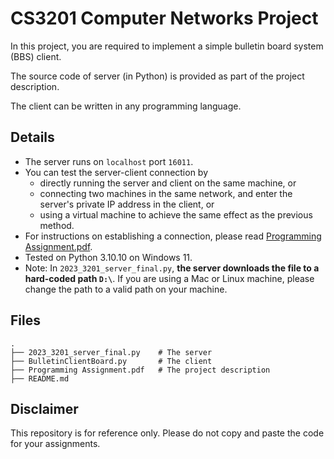 # CS3201 Computer Networks Project

In this project, you are required to implement a simple bulletin board system (BBS) client.

The source code of server (in Python) is provided as part of the project description.

The client can be written in any programming language.

## Details

- The server runs on `localhost` port `16011`.
- You can test the server-client connection by
    - directly running the server and client on the same machine, or
    - connecting two machines in the same network, and enter the server's private IP address in the client, or
    - using a virtual machine to achieve the same effect as the previous method.
- For instructions on establishing a connection, please read [Programming Assignment.pdf](./Programming%20Assignment.pdf).
- Tested on Python 3.10.10 on Windows 11.
- Note: In `2023_3201_server_final.py`, **the server downloads the file to a hard-coded path `D:\`**. If you are using a Mac or Linux machine, please change the path to a valid path on your machine.

## Files

```
.
├── 2023_3201_server_final.py    # The server
├── BulletinClientBoard.py       # The client
├── Programming Assignment.pdf   # The project description
├── README.md
```

## Disclaimer

This repository is for reference only. Please do not copy and paste the code for your assignments.